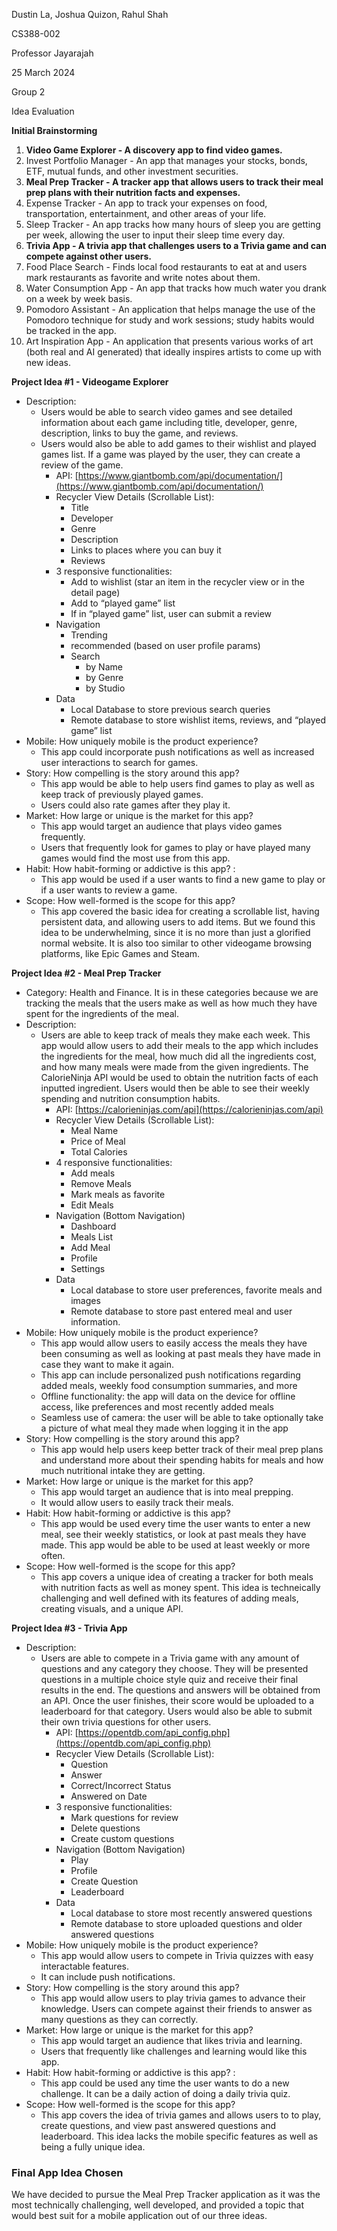 
Dustin La, Joshua Quizon, Rahul Shah

CS388-002

Professor Jayarajah

25 March 2024

Group 2

Idea Evaluation

**Initial Brainstorming**



1. **Video Game Explorer - A discovery app to find video games.**
2. Invest Portfolio Manager - An app that manages your stocks, bonds, ETF, mutual funds, and other investment securities. 
3. **Meal Prep Tracker - A tracker app that allows users to track their meal prep plans with their nutrition facts and expenses.**
4. Expense Tracker - An app to track your expenses on food, transportation, entertainment, and other areas of your life. 
5. Sleep Tracker - An app tracks how many hours of sleep you are getting per week, allowing the user to input their sleep time every day. 
6. **Trivia App - A trivia app that challenges users to a Trivia game and can compete against other users.**
7. Food Place Search - Finds local food restaurants to eat at and users mark restaurants as favorite and write notes about them.
8. Water Consumption App - An app that tracks how much water you drank on a week by week basis. 
9. Pomodoro Assistant - An application that helps manage the use of the Pomodoro technique for study and work sessions; study habits would be tracked in the app.
10. Art Inspiration App - An application that presents various works of art (both real and AI generated) that ideally inspires artists to come up with new ideas.

**Project Idea #1 - Videogame Explorer**



* Description:
    * Users would be able to search video games and see detailed information about each game including title, developer, genre, description, links to buy the game, and reviews.
    * Users would also be able to add games to their wishlist and played games list. If a game was played by the user, they can create a review of the game.
        * API: [https://www.giantbomb.com/api/documentation/](https://www.giantbomb.com/api/documentation/)
        * Recycler View Details (Scrollable List):
            * Title
            * Developer
            * Genre
            * Description
            * Links to places where you can buy it
            * Reviews
        * 3 responsive functionalities:
            * Add to wishlist (star an item in the recycler view or in the detail page)
            * Add to “played game” list
            * If in “played game” list,  user can submit a review
        * Navigation
            * Trending
            * recommended (based on user profile params)
            * Search
                * by Name
                * by Genre
                * by Studio
        * Data
            * Local Database to store previous search queries
            * Remote database to store wishlist items, reviews, and “played game” list
* Mobile: How uniquely mobile is the product experience?
    * This app could incorporate push notifications as well as increased user interactions to search for games. 
* Story: How compelling is the story around this app?
    * This app would be able to help users find games to play as well as keep track of previously played games.
    * Users could also rate games after they play it.
* Market: How large or unique is the market for this app?
    * This app would target an audience that plays video games frequently. 
    * Users that frequently look for games to play or have played many games would find the most use from this app.
* Habit: How habit-forming or addictive is this app? :
    * This app would be used if a user wants to find a new game to play or if a user wants to review a game.
* Scope: How well-formed is the scope for this app?
    * This app covered the basic idea for creating a scrollable list, having persistent data, and allowing users to add items. But we found this idea to be underwhelming, since it is no more than just a glorified normal website. It is also too similar to other videogame browsing platforms, like Epic Games and Steam.

**Project Idea #2 - Meal Prep Tracker**



* Category: Health and Finance.  It is in these categories because we are tracking the meals that the users make as well as how much they have spent for the ingredients of the meal.
* Description:
    * Users are able to keep track of meals they make each week. This app would allow users to add their meals to the app which includes the ingredients for the meal, how much did all the ingredients cost, and how many meals were made from the given ingredients. The CalorieNinja API would be used to obtain the nutrition facts of each inputted ingredient. Users would then be able to see their weekly spending and nutrition consumption habits.
        * API: [https://calorieninjas.com/api](https://calorieninjas.com/api)
        * Recycler View Details (Scrollable List):
            * Meal Name
            * Price of Meal
            * Total Calories
        * 4 responsive functionalities:
            * Add meals
            * Remove Meals
            * Mark meals as favorite
            * Edit Meals
        * Navigation (Bottom Navigation)
            * Dashboard
            * Meals List
            * Add Meal
            * Profile
            * Settings
        * Data
            * Local database to store user preferences, favorite meals and images
            * Remote database to store past entered meal and user information.
* Mobile: How uniquely mobile is the product experience?
    * This app would allow users to easily access the meals they have been consuming as well as looking at past meals they have made in case they want to make it again.
    * This app can include personalized push notifications regarding added meals, weekly food consumption summaries, and more
    * Offline functionality: the app will data on the device for offline access, like preferences and most recently added meals
    * Seamless use of camera: the user will be able to take optionally take a picture of what meal they made when logging it in the app
* Story: How compelling is the story around this app?
    * This app would help users keep better track of their meal prep plans and understand more about their spending habits for meals and how much nutritional intake they are getting.  
* Market: How large or unique is the market for this app?
    * This app would target an audience that is into meal prepping.
    * It would allow users to easily track their meals.
* Habit: How habit-forming or addictive is this app?
    * This app would be used every time the user wants to enter a new meal, see their weekly statistics, or look at past meals they have made. This app would be able to be used at least weekly or more often. 
* Scope: How well-formed is the scope for this app?
    * This app covers a unique idea of creating a tracker for both meals with nutrition facts as well as money spent. This idea is techneically challenging and well defined with its features of adding meals, creating visuals, and a unique API.

**Project Idea #3 - Trivia App**

* Description:
    * Users are able to compete in a Trivia game with any amount of questions and any category they choose. They will be presented questions in a multiple choice style quiz and receive their final results in the end. The questions and answers will be obtained from an API. Once the user finishes, their score would be uploaded to a leaderboard for that category. Users would also be able to submit their own trivia questions for other users. 
        * API: [https://opentdb.com/api_config.php](https://opentdb.com/api_config.php)
        * Recycler View Details (Scrollable List):
            * Question
            * Answer
            * Correct/Incorrect Status
            * Answered on Date
        * 3 responsive functionalities:
            * Mark questions for review
            * Delete questions 
            * Create custom questions
        * Navigation (Bottom Navigation)
            * Play
            * Profile
            * Create Question
            * Leaderboard
        * Data
            * Local database to store most recently answered questions
            * Remote database to store uploaded questions and older answered questions
* Mobile: How uniquely mobile is the product experience?
    * This app would allow users to compete in Trivia quizzes with easy interactable features.
    * It can include push notifications. 
* Story: How compelling is the story around this app?
    * This app would allow users to play trivia games to advance their knowledge. Users can compete against their friends to answer as many questions as they can correctly.
* Market: How large or unique is the market for this app?
    * This app would target an audience that likes trivia and learning.
    * Users that frequently like challenges and learning would like this app. 
* Habit: How habit-forming or addictive is this app? :
    * This app could be used any time the user wants to do a new challenge. It can be a daily action of doing a daily trivia quiz. 
* Scope: How well-formed is the scope for this app?
    * This app covers the idea of trivia games and allows users to to play, create questions, and view past answered questions and leaderboard. This idea lacks the mobile specific features as well as being a fully unique idea.

### Final App Idea Chosen
We have decided to pursue the Meal Prep Tracker application as it was the most technically challenging, well developed, and provided a topic that would best suit for a mobile application out of our three ideas. 
